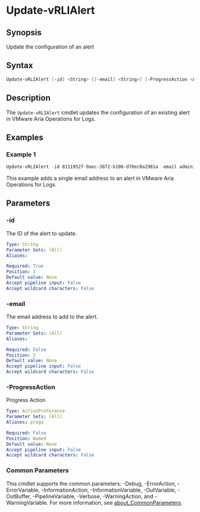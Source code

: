 # Update-vRLIAlert

## Synopsis

Update the configuration of an alert

## Syntax

```powershell
Update-vRLIAlert [-id] <String> [[-email] <String>] [-ProgressAction <ActionPreference>] [<CommonParameters>]
```

## Description

The `Update-vRLIAlert` cmdlet updates the configuration of an existing alert in VMware Aria Operations for Logs.

## Examples

### Example 1

```powershell
Update-vRLIAlert -id 0111952f-9aec-3872-b108-d70ec8a2981a -email administrator@rainpole.io
```

This example adds a single email address to an alert in VMware Aria Operations for Logs.

## Parameters

### -id

The ID of the alert to update.

```yaml
Type: String
Parameter Sets: (All)
Aliases:

Required: True
Position: 1
Default value: None
Accept pipeline input: False
Accept wildcard characters: False
```

### -email

The email address to add to the alert.

```yaml
Type: String
Parameter Sets: (All)
Aliases:

Required: False
Position: 2
Default value: None
Accept pipeline input: False
Accept wildcard characters: False
```

### -ProgressAction

Progress Action

```yaml
Type: ActionPreference
Parameter Sets: (All)
Aliases: proga

Required: False
Position: Named
Default value: None
Accept pipeline input: False
Accept wildcard characters: False
```

### Common Parameters

This cmdlet supports the common parameters: -Debug, -ErrorAction, -ErrorVariable, -InformationAction, -InformationVariable, -OutVariable, -OutBuffer, -PipelineVariable, -Verbose, -WarningAction, and -WarningVariable. For more information, see [about_CommonParameters](http://go.microsoft.com/fwlink/?LinkID=113216).
